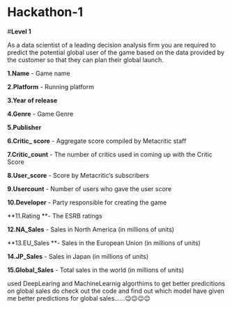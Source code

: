 # Hackathon-1

#**Level 1**

As a data scientist of a leading decision analysis firm you are required to predict the potential global user of the game based on the data provided by the customer so that they can plan their global launch. 

**1.Name** - Game name 

**2.Platform** - Running platform 

**3.Year of release**

**4.Genre** - Game Genre 

**5.Publisher**  

**6.Critic_ score** - Aggregate score compiled by Metacritic staff 

**7.Critic_count** - The number of critics used in coming up with the Critic Score 

**8.User_score** - Score by Metacritic’s subscribers 

**9.Usercount** - Number of users who gave the user score

**10.Developer** - Party responsible for creating the game 

**11.Rating **- The ESRB ratings

**12.NA_Sales** - Sales in North America (in millions of units)

**13.EU_Sales **- Sales in the European Union (in millions of units) 

**14.JP_Sales** - Sales in Japan (in millions of units) 


**15.Global_Sales** - Total sales in the world (in millions of units)

 used DeepLearing and MachineLearnig algorthims to get better predicitions on global sales do check out the code and find out which model have given me better predictions for global sales......😉😉😉😉
